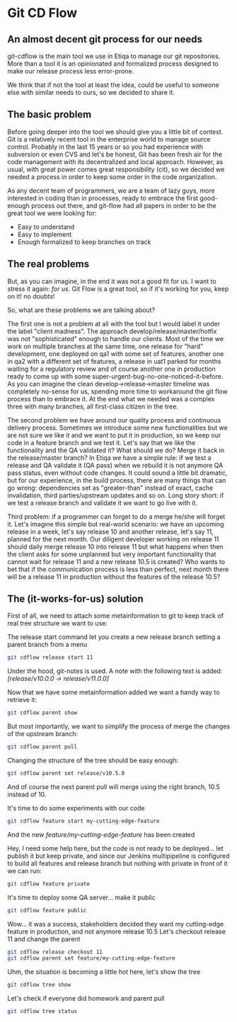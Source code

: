 # Git CD Flow 
## An almost decent git process for our needs
git-cdflow is the main tool we use in Etiqa to manage our git repositories. More than a tool it is an opinionated
and formalized process designed to make our release process less error-prone. 

We think that if not the tool at least the idea, could be useful to someone else
with similar needs to ours, so we decided to share it.

## The basic problem
Before going deeper into the tool we should give you a little bit of contest. Git is a relatively recent tool in the enterprise world to manage source control. Probably in the last 15 years or so you had experience with subversion or even CVS and let's be honest, Git has been fresh air for the code management with its decentralized and local approach. 
However, as usual, with great power comes great responsibility (cit), so we decided we needed a process in order to keep some order in the 
code organization.

As any decent team of programmers, we are a team of lazy guys, more interested in coding than in processes, ready to
embrace the first good-enough process out there, and git-flow had all papers in order to be the great tool we were
looking for:

* Easy to understand
* Easy to implement
* Enough formalized to keep branches on track

## The real problems
But, as you can imagine, in the end it was not a good fit for us. I want to stress it again: *for us*. Git Flow is a great
tool, so if it's working for you, keep on it! no doubts!

So, what are these problems we are talking about? 

The first one is not a problem at all with the tool but I would label it under the label "client madness". 
The approach develop/release/master/hotfix was not "sophisticated" enough to handle our clients. 
Most of the time we work on multiple branches at the same time, one release for "hard" development, one deployed on qa1 with 
some set of features, another one in qa2 with a different set of features, a release in uat1 parked for months waiting
for a regulatory review and of course another one in production ready to come up with some 
super-urgent-bug-no-one-noticed-it-before. As you can imagine the clean develop->release->master timeline was completely no-sense for us,
spending more time to workaround the git flow process than to embrace it. At the end what we needed was a complex three with many branches,
all first-class citizen in the tree.

The second problem we have around our quality process and continuous delivery process. 
Sometimes we introduce some new functionalities but we are not sure we like it and we want to put it in production, 
so we keep our code in a feature branch and we test it. Let's say that we like the functionality and the QA validated it? What should we do?
Merge it back in the release/master branch? In Etiqa we have a simple rule: if we test a release and QA validate it (QA pass) when we rebuild
it is not anymore QA pass status, even without code changes. It could sound a little bit dramatic, but for our experience, in the build process, there are many things that can go wrong: dependencies set as "greater-than" instead of exact, cache invalidation, third parties/upstream updates and so on. Long story short: if we test a release branch and validate it we want to go live with it.

Third problem: if a programmer can forget to do a merge he/she will forget it. 
Let's imagine this simple but real-world scenario: we have an upcoming release in a week, let's say release 10 and another release, let's say 11,
planned for the next month. Our diligent developer working on release 11 should daily merge release 10 into release 11 but what happens when then the client asks for some unplanned but very important functionality that cannot wait for release 11 and a new release 10.5 is created? Who wants to bet that if the communication process is less than perfect,
next month there will be a release 11 in production without the features of the release 10.5?

## The (it-works-for-us) solution
First of all, we need to attach some metainformation to git to keep track of real tree structure we want to use:

The release start command let you create a new release branch setting a parent branch from a menu
```bash
git cdflow release start 11
```
Under the hood, git-notes is used. A note with the following text is added: *[release/v10.0.0 -> release/v11.0.0]* 

Now that we have some metainformation added we want a handy way to retrieve it:
```bash
git cdflow parent show
```

But most importantly, we want to simplify the process of merge the changes of the upstream branch:
```bash
git cdflow parent pull
```

Changing the structure of the tree should be easy enough:
```bash
git cdflow parent set release/v10.5.0
```
And of course the next parent pull will merge using the right branch, 10.5 instead of 10.

It's time to do some experiments with our code
```bash
git cdflow feature start my-cutting-edge-feature
```

And the new *feature/my-cutting-edge-feature* has been created

Hey, I need some help here, but the code is not ready to be deployed... let publish it but keep private, and since our Jenkins
multipipeline is configured to build all features and release branch but nothing with private in front of it we can run:

```bash
git cdflow feature private
```

It's time to deploy some QA server... make it public
```bash
git cdflow feature public
```

Wow... it was a success, stakeholders decided they want my cutting-edge feature in production, and not anymore release 10.5
Let's checkout release 11 and change the parent
```bash
git cdflow release checkout 11
git cdflow parent set feature/my-cutting-edge-feature
``` 

Uhm, the situation is becoming a little hot here, let's show the tree
```bash
git cdflow tree show
``` 

Let's check if everyone did homework and parent pull
```bash
git cdflow tree status
```